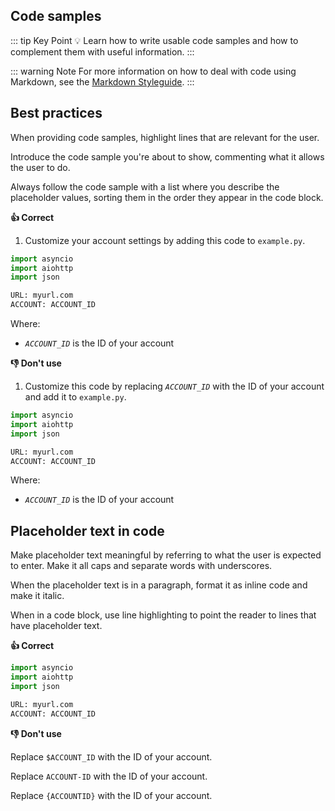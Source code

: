 ## Code samples

::: tip Key Point
:bulb: Learn how to write usable code samples and how to complement them with useful information.
:::

::: warning Note
For more information on how to deal with code using Markdown, see the [Markdown Styleguide](https://ocular-d.github.io/styleguide-markdown/code.html "Link to ocular-d Markdown Styleguide").
:::

## Best practices

When providing code samples, highlight lines that are relevant for the user.

Introduce the code sample you're about to show, commenting what it allows the user to do.

Always follow the code sample with a list where you describe the placeholder values, sorting them in the order they appear in the code block.

**:thumbsup: Correct**

1. Customize your account settings by adding this code to `example.py`.

```python {6}
import asyncio
import aiohttp
import json

URL: myurl.com
ACCOUNT: ACCOUNT_ID
```

Where:

- *`ACCOUNT_ID`* is the ID of your account

**:thumbsdown: Don't use**

1. Customize this code by replacing *`ACCOUNT_ID`* with the ID of your account and add it to `example.py`.

```python
import asyncio
import aiohttp
import json

URL: myurl.com
ACCOUNT: ACCOUNT_ID
```

Where:

- *`ACCOUNT_ID`* is the ID of your account

## Placeholder text in code

Make placeholder text meaningful by referring to what the user is expected to enter.
Make it all caps and separate words with underscores.

When the placeholder text is in a paragraph, format it as inline code and make it italic.

When in a code block, use line highlighting to point the reader to lines that have placeholder text.

**:thumbsup: Correct**

```python
import asyncio
import aiohttp
import json

URL: myurl.com
ACCOUNT: ACCOUNT_ID
```

**:thumbsdown: Don't use**

Replace `$ACCOUNT_ID` with the ID of your account.

Replace `ACCOUNT-ID` with the ID of your account.

Replace `{ACCOUNTID}` with the ID of your account.